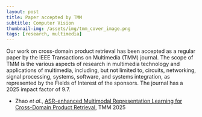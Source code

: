 ```yaml
---
layout: post
title: Paper accepted by TMM
subtitle: Computer Vision
thumbnail-img: /assets/img/tmm_cover_image.png
tags: [research, multimedia]
---
```


Our work on cross-domain product retrieval has been accepted as a regular paper by the IEEE Transactions on Multimedia (TMM) journal. 
The scope of TMM is the various aspects of research in multimedia technology and applications of multimedia, including, but not limited to, circuits, networking, signal processing, systems, software, and systems integration, as represented by the Fields of Interest of the sponsors.
The journal has a 2025 impact factor of 9.7. 

+ Zhao *et al*., [ASR-enhanced Multimodal Representation Learning for Cross-Domain Product Retrieval](https://arxiv.org/abs/2408.02978), TMM 2025

